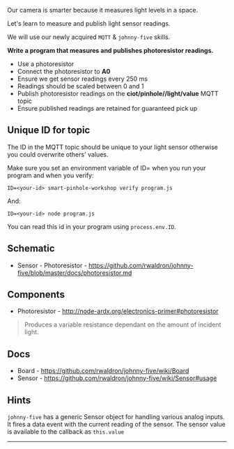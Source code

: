 Our camera is smarter because it measures light levels in a space.

Let's learn to measure and publish light sensor readings.

We will use our newly acquired `MQTT` & `johnny-five` skills.

__Write a program that measures and publishes photoresistor readings.__

* Use a photoresistor
* Connect the photoresistor to **A0**
* Ensure we get sensor readings every 250 ms
* Readings should be scaled between 0 and 1
* Publish photoresistor readings on the **ciot/pinhole/<id>/light/value** MQTT topic
* Ensure published readings are retained for guaranteed pick up

## Unique ID for topic

The ID in the MQTT topic should be unique to your light sensor otherwise you could overwrite others' values.

Make sure you set an environment variable of ID=<yourname> when you run your program and when you verify:

    ID=<your-id> smart-pinhole-workshop verify program.js

And:

    ID=<your-id> node program.js

You can read this id in your program using `process.env.ID`.

## Schematic

- Sensor - Photoresistor - https://github.com/rwaldron/johnny-five/blob/master/docs/photoresistor.md

## Components

- Photoresistor - http://node-ardx.org/electronics-primer#photoresistor

> Produces a variable resistance dependant on the amount of incident light.

## Docs

- Board - https://github.com/rwaldron/johnny-five/wiki/Board
- Sensor - https://github.com/rwaldron/johnny-five/wiki/Sensor#usage

## Hints

`johnny-five` has a generic Sensor object for handling various analog inputs.
It fires a data event with the current reading of the sensor.
The sensor value is available to the callback as `this.value`

---
